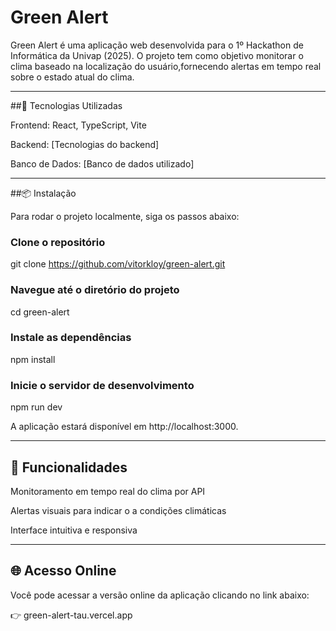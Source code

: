 # Green Alert

Green Alert é uma aplicação web desenvolvida para o 1º Hackathon de Informática da Univap (2025). O projeto tem como objetivo monitorar o clima baseado na localização do usuário,fornecendo alertas em tempo real sobre o estado atual do clima.

---

##🚀 Tecnologias Utilizadas

Frontend: React, TypeScript, Vite

Backend: [Tecnologias do backend]

Banco de Dados: [Banco de dados utilizado]

---

##📦 Instalação

Para rodar o projeto localmente, siga os passos abaixo:

### Clone o repositório
git clone https://github.com/vitorkloy/green-alert.git

### Navegue até o diretório do projeto
cd green-alert

### Instale as dependências
npm install

### Inicie o servidor de desenvolvimento
npm run dev

A aplicação estará disponível em http://localhost:3000.

---

## 🔧 Funcionalidades

Monitoramento em tempo real do clima por API

Alertas visuais para indicar o a condições climáticas 

Interface intuitiva e responsiva

---

## 🌐 Acesso Online

Você pode acessar a versão online da aplicação clicando no link abaixo:

👉 green-alert-tau.vercel.app
